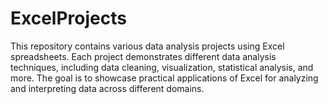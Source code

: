 # ExcelProjects
This repository contains various data analysis projects using Excel spreadsheets. Each project demonstrates different data analysis techniques, including data cleaning, visualization, statistical analysis, and more. The goal is to showcase practical applications of Excel for analyzing and interpreting data across different domains.

